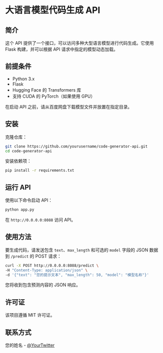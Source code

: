 # 大语言模型代码生成 API

## 简介
这个 API 提供了一个接口，可以访问多种大型语言模型进行代码生成。它使用 Flask 构建，并可以根据 API 请求中指定的模型动态加载。

## 前提条件
- Python 3.x
- Flask
- Hugging Face 的 Transformers 库
- 支持 CUDA 的 PyTorch（如果使用 GPU）

在启动 API 之前，请从百度网盘下载模型文件并放置在指定目录。

## 安装

克隆仓库：
```bash
git clone https://github.com/yourusername/code-generator-api.git
cd code-generator-api
```

安装依赖项：
```bash
pip install -r requirements.txt
```

## 运行 API

使用以下命令启动 API：
```bash
python app.py
```
在 `http://0.0.0.0:8088` 访问 API。

## 使用方法

要生成代码，请发送包含 `text`、`max_length` 和可选的 `model` 字段的 JSON 数据到 `/predict` 的 POST 请求：

```bash
curl -X POST http://0.0.0.0:8088/predict \
-H "Content-Type: application/json" \
-d '{"text": "您的提示文本", "max_length": 50, "model": "模型名称"}'
```

您将收到包含预测内容的 JSON 响应。

## 许可证
该项目遵循 MIT 许可证。

## 联系方式
您的姓名 - [@YourTwitter](https://twitter.com/YourTwitter)